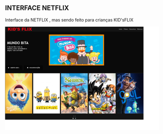 ## INTERFACE NETFLIX
Interface da NETFLIX , mas sendo feito para crianças KID'sFLIX

![Scrennshot](https://github.com/beto-machado/INTERFACE-NETFLIX/blob/master/img/kidsflix.png)
